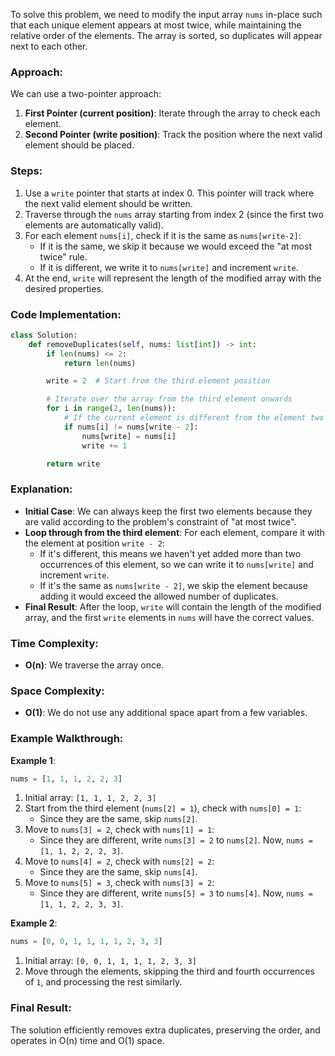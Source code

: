 To solve this problem, we need to modify the input array `nums` in-place such that each unique element appears at most twice, while maintaining the relative order of the elements. The array is sorted, so duplicates will appear next to each other.

### Approach:
We can use a two-pointer approach:
1. **First Pointer (current position)**: Iterate through the array to check each element.
2. **Second Pointer (write position)**: Track the position where the next valid element should be placed.

### Steps:
1. Use a `write` pointer that starts at index 0. This pointer will track where the next valid element should be written.
2. Traverse through the `nums` array starting from index 2 (since the first two elements are automatically valid).
3. For each element `nums[i]`, check if it is the same as `nums[write-2]`:
   - If it is the same, we skip it because we would exceed the "at most twice" rule.
   - If it is different, we write it to `nums[write]` and increment `write`.
4. At the end, `write` will represent the length of the modified array with the desired properties.

### Code Implementation:

```python
class Solution:
    def removeDuplicates(self, nums: list[int]) -> int:
        if len(nums) <= 2:
            return len(nums)

        write = 2  # Start from the third element position

        # Iterate over the array from the third element onwards
        for i in range(2, len(nums)):
            # If the current element is different from the element two steps back, keep it
            if nums[i] != nums[write - 2]:
                nums[write] = nums[i]
                write += 1

        return write
```

### Explanation:

- **Initial Case**: We can always keep the first two elements because they are valid according to the problem's constraint of "at most twice".
- **Loop through from the third element**: For each element, compare it with the element at position `write - 2`:
  - If it's different, this means we haven't yet added more than two occurrences of this element, so we can write it to `nums[write]` and increment `write`.
  - If it's the same as `nums[write - 2]`, we skip the element because adding it would exceed the allowed number of duplicates.
- **Final Result**: After the loop, `write` will contain the length of the modified array, and the first `write` elements in `nums` will have the correct values.

### Time Complexity:
- **O(n)**: We traverse the array once.

### Space Complexity:
- **O(1)**: We do not use any additional space apart from a few variables.

### Example Walkthrough:

**Example 1**:
```python
nums = [1, 1, 1, 2, 2, 3]
```

1. Initial array: `[1, 1, 1, 2, 2, 3]`
2. Start from the third element (`nums[2] = 1`), check with `nums[0] = 1`:
   - Since they are the same, skip `nums[2]`.
3. Move to `nums[3] = 2`, check with `nums[1] = 1`:
   - Since they are different, write `nums[3] = 2` to `nums[2]`. Now, `nums = [1, 1, 2, 2, 2, 3]`.
4. Move to `nums[4] = 2`, check with `nums[2] = 2`:
   - Since they are the same, skip `nums[4]`.
5. Move to `nums[5] = 3`, check with `nums[3] = 2`:
   - Since they are different, write `nums[5] = 3` to `nums[4]`. Now, `nums = [1, 1, 2, 2, 3, 3]`.

**Example 2**:
```python
nums = [0, 0, 1, 1, 1, 1, 2, 3, 3]
```

1. Initial array: `[0, 0, 1, 1, 1, 1, 2, 3, 3]`
2. Move through the elements, skipping the third and fourth occurrences of `1`, and processing the rest similarly.

### Final Result:

The solution efficiently removes extra duplicates, preserving the order, and operates in O(n) time and O(1) space.


